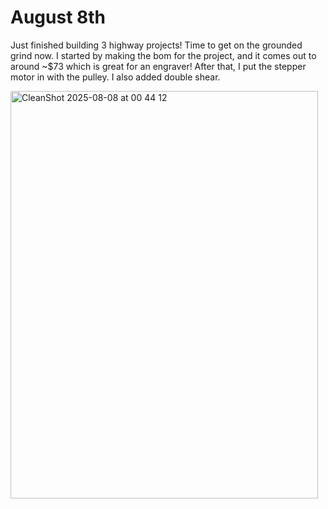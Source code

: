 <h1>August 8th</h1>

Just finished building 3 highway projects! Time to get on the grounded grind now. I started by making the bom for the project, and it comes out to around ~$73 which is great for an engraver!
After that, I put the stepper motor in with the pulley. I also added double shear.


<img width="492" height="652" alt="CleanShot 2025-08-08 at 00 44 12" src="https://github.com/user-attachments/assets/e2321e80-a855-43c8-9833-1652dc88678f" />


